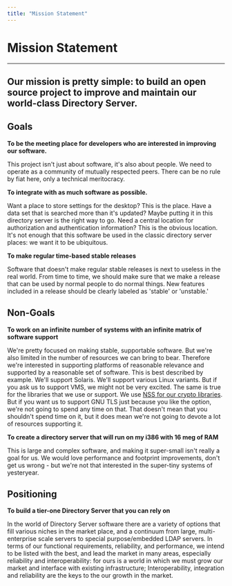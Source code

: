 ```yaml
---
title: "Mission Statement"
---
```


# Mission Statement
-------------------

Our mission is pretty simple: **to build an open source project to improve and maintain our world-class Directory Server**.
---

Goals
-----

**To be the meeting place for developers who are interested in improving our software.**

This project isn't just about software, it's also about people. We need to operate as a community of mutually respected peers. There can be no rule by fiat here, only a technical meritocracy.

**To integrate with as much software as possible.**

Want a place to store settings for the desktop? This is the place. Have a data set that is searched more than it's updated? Maybe putting it in this directory server is the right way to go. Need a central location for authorization and authentication information? This is the obvious location. It's not enough that this software be used in the classic directory server places: we want it to be ubiquitous.

**To make regular time-based stable releases**

Software that doesn't make regular stable releases is next to useless in the real world. From time to time, we should make sure that we make a release that can be used by normal people to do normal things. New features included in a release should be clearly labeled as 'stable' or 'unstable.'

Non-Goals
---------

**To work on an infinite number of systems with an infinite matrix of software support**

We're pretty focused on making stable, supportable software. But we're also limited in the number of resources we can bring to bear. Therefore we're interested in supporting platforms of reasonable relevance and supported by a reasonable set of software. This is best described by example. We'll support Solaris. We'll support various Linux variants. But if you ask us to support VMS, we might not be very excited. The same is true for the libraries that we use or support. We use [NSS for our crypto libraries](http://www.mozilla.org/projects/security/). But if you want us to support GNU TLS just because you like the option, we're not going to spend any time on that. That doesn't mean that you shouldn't spend time on it, but it does mean we're not going to devote a lot of resources supporting it.

**To create a directory server that will run on my i386 with 16 meg of RAM**

This is large and complex software, and making it super-small isn't really a goal for us.  We would love performance and footprint improvements, don't get us wrong - but we're not that interested in the super-tiny systems of yesteryear.

Positioning
-----------

**To build a tier-one Directory Server that you can rely on**

In the world of Directory Server software there are a variety of options that fill various niches in the market place, and a continuum from large, multi-enterprise scale servers to special purpose/embedded LDAP servers. In terms of our functional requirements, reliability, and performance, we intend to be listed with the best, and lead the market in many areas, especially reliability and interoperability: for ours is a world in which we must grow our market and interface with existing infrastructure; Interoperability, integration and reliability are the keys to the our growth in the market.


